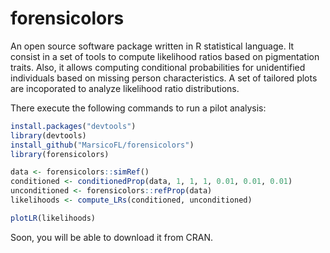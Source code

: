 # forensicolors
An open source software package written in R statistical language. It consist in a set of tools to compute likelihood ratios based on pigmentation traits. Also, it allows computing conditional probabilities for unidentified individuals based on missing person characteristics. A set of tailored plots are incoporated to analyze likelihood ratio distributions.


There execute the following commands to run a pilot analysis:
```r
install.packages("devtools")
library(devtools)
install_github("MarsicoFL/forensicolors")
library(forensicolors)

data <- forensicolors::simRef()
conditioned <- conditionedProp(data, 1, 1, 1, 0.01, 0.01, 0.01) 
unconditioned <- forensicolors::refProp(data)
likelihoods <- compute_LRs(conditioned, unconditioned) 

plotLR(likelihoods)
```

Soon, you will be able to download it from CRAN.
